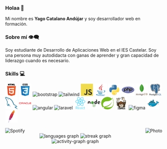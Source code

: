 ### Holaa 👋

Mi nombre es **Yago Catalano Andújar** y soy desarrollador web en formación.

### Sobre mí 👁️‍🗨️

Soy estudiante de Desarrollo de Aplicaciones Web en el IES Castelar. 
Soy una persona muy autodidacta con ganas de aprender y gran capacidad de liderazgo cuando es necesario.

### Skills 💻

<p align="left"> 

   <img src="https://raw.githubusercontent.com/devicons/devicon/master/icons/html5/html5-original-wordmark.svg" alt="html5" width="40" height="40"/> 
    <img src="https://raw.githubusercontent.com/devicons/devicon/master/icons/css3/css3-original-wordmark.svg" alt="css3" width="40" height="40"/> 
    <img src="https://upload.wikimedia.org/wikipedia/commons/b/b2/Bootstrap_logo.svg" alt="bootstrap" width="40" height="40"/> 
    <img src="https://www.vectorlogo.zone/logos/tailwindcss/tailwindcss-icon.svg" alt="tailwind" width="40" height="40"/> 
<img src="https://raw.githubusercontent.com/devicons/devicon/master/icons/javascript/javascript-original.svg" alt="javascript" width="40" height="40"/> 
<img src="https://raw.githubusercontent.com/devicons/devicon/master/icons/java/java-original.svg" alt="java" width="40" height="40"/> 
<img src="https://raw.githubusercontent.com/devicons/devicon/master/icons/python/python-original.svg" alt="python" width="40" height="40"/> 
<img src="https://raw.githubusercontent.com/devicons/devicon/master/icons/php/php-original.svg" alt="php" width="40" height="40"/> 


  <img src="https://raw.githubusercontent.com/devicons/devicon/master/icons/mongodb/mongodb-original-wordmark.svg" alt="mongodb" width="40" height="40"/> 
    <img src="https://raw.githubusercontent.com/devicons/devicon/master/icons/postgresql/postgresql-original-wordmark.svg" alt="postgresql" width="40" height="40"/> 
    <img src="https://raw.githubusercontent.com/devicons/devicon/master/icons/mysql/mysql-original.svg" alt="mysql" width="40" height="40" />
    <img src="https://raw.githubusercontent.com/devicons/devicon/master/icons/oracle/oracle-original.svg" alt="oracle" width="40" height="40"/> 

  <img src="https://angular.io/assets/images/logos/angular/angular.svg" alt="angular" width="40" height="40"/> 
    <img src="https://static-00.iconduck.com/assets.00/laravel-icon-497x512-uwybstke.png" alt="laravel" width="40" height="40"/> 
    <img src="https://raw.githubusercontent.com/devicons/devicon/master/icons/react/react-original-wordmark.svg" alt="react" width="40" height="40"/> 
    <img src="https://raw.githubusercontent.com/devicons/devicon/master/icons/nodejs/nodejs-original-wordmark.svg" alt="nodejs" width="40" height="40"/> 
   <img src="https://raw.githubusercontent.com/devicons/devicon/master/icons/spring/spring-original.svg" alt="spring" width="40" height="40" />
    <img src="https://raw.githubusercontent.com/devicons/devicon/master/icons/composer/composer-original.svg" alt="composer" width="40" height="40" />
    <img src="https://upload.wikimedia.org/wikipedia/commons/3/33/Figma-logo.svg" alt="figma" width="40" height="40"/> 
    <img src="https://raw.githubusercontent.com/devicons/devicon/master/icons/docker/docker-original.svg" alt="docker" width="40" height="40" />
    <img src="https://raw.githubusercontent.com/devicons/devicon/master/icons/apache/apache-original.svg" alt="apache" width="40" height="40" />

   
    

</p>

<div display= "flex" flex-direction="row"  align-items=" center">
   <img src="https://spotify-recently-played-readme.vercel.app/api?user=yago-catalano" alt="Spotify" height= "auto">
   <img height="200" src="https://media.licdn.com/dms/image/v2/D4E03AQETQzCVkICC_Q/profile-displayphoto-shrink_200_200/profile-displayphoto-shrink_200_200/0/1726314598929?e=1733356800&v=beta&t=3PlrjBtJdz4C1Lb89SpDkui3uIzpqughdteqg4qyML4" alt="Photo" align="right">
  
</div>


<div align="center">
  <img src="https://github-readme-stats.vercel.app/api/top-langs?username=CatanduYago&locale=en&hide_title=false&layout=compact&card_width=320&langs_count=5&theme=react&hide_border=false&order=2" height="150" alt="languages graph" />
  <img src="https://streak-stats.demolab.com?user=CatanduYago&locale=en&mode=daily&theme=react&hide_border=false&border_radius=5&order=3" height="150" alt="streak graph" />
</div>

<div align="center">
  <img src="https://github-readme-activity-graph.vercel.app/graph?username=CatanduYago&radius=16&theme=react&area=true&order=5" height="300" alt="activity-graph graph" />
</div>
